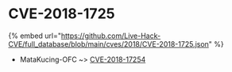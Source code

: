 # CVE-2018-1725
{% embed url="https://github.com/Live-Hack-CVE/full_database/blob/main/cves/2018/CVE-2018-1725.json" %}

* MataKucing-OFC ~> [CVE-2018-17254](https://www.alice-snow.ru/2018/database/cve-2018-1725/cve-2018-17254-matakucing-ofc)